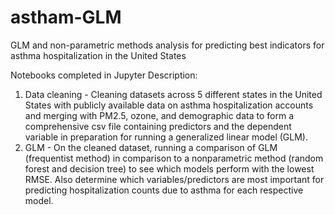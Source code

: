 # astham-GLM
GLM and non-parametric methods analysis for predicting best indicators for asthma hospitalization in the United States

Notebooks completed in Jupyter Description: 

1) Data cleaning - Cleaning datasets across 5 different states in the United States with publicly available data on asthma hospitalization accounts and merging with PM2.5, ozone, and demographic data to form a comprehensive csv file containing predictors and the dependent variable in preparation for running a generalized linear model (GLM). 
2) GLM - On the cleaned dataset, running a comparison of GLM (frequentist method) in comparison to a nonparametric method (random forest and decision tree) to see which models perform with the lowest RMSE. Also determine which variables/predictors are most important for predicting hospitalization counts due to asthma for each respective model.
